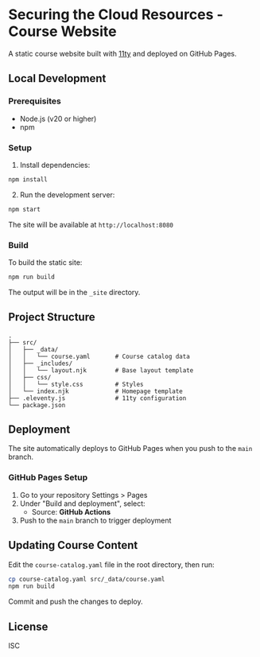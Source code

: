 # Securing the Cloud Resources - Course Website

A static course website built with [11ty](https://www.11ty.dev/) and deployed on GitHub Pages.

## Local Development

### Prerequisites
- Node.js (v20 or higher)
- npm

### Setup

1. Install dependencies:
```bash
npm install
```

2. Run the development server:
```bash
npm start
```

The site will be available at `http://localhost:8080`

### Build

To build the static site:
```bash
npm run build
```

The output will be in the `_site` directory.

## Project Structure

```
.
├── src/
│   ├── _data/
│   │   └── course.yaml       # Course catalog data
│   ├── _includes/
│   │   └── layout.njk        # Base layout template
│   ├── css/
│   │   └── style.css         # Styles
│   └── index.njk             # Homepage template
├── .eleventy.js              # 11ty configuration
└── package.json
```

## Deployment

The site automatically deploys to GitHub Pages when you push to the `main` branch.

### GitHub Pages Setup

1. Go to your repository Settings > Pages
2. Under "Build and deployment", select:
   - Source: **GitHub Actions**
3. Push to the `main` branch to trigger deployment

## Updating Course Content

Edit the `course-catalog.yaml` file in the root directory, then run:

```bash
cp course-catalog.yaml src/_data/course.yaml
npm run build
```

Commit and push the changes to deploy.

## License

ISC
